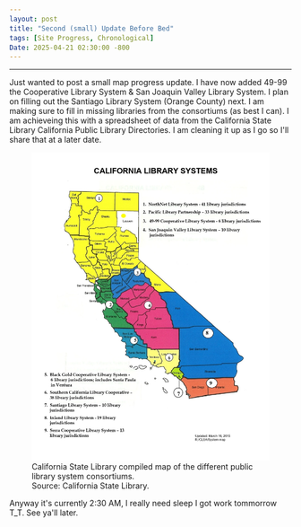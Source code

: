 ```yaml
---
layout: post
title: "Second (small) Update Before Bed"
tags: [Site Progress, Chronological]
Date: 2025-04-21 02:30:00 -800
---
```

---
Just wanted to post a small map progress update. I have now added 49-99 the Cooperative Library System & San Joaquin Valley Library System. I plan on filling out the Santiago 
Library System (Orange County) next. I am making sure to fill in missing libraries from the consortiums (as best I can). I am achieveing this with a spreadsheet of data from
the California State Library California Public Library Directories. I am cleaning it up as I go so I'll share that at a later date.

<div class=image-container">
  <figure>
    <img src="https://raw.githubusercontent.com/fiercefire/Blog-Assets/refs/heads/main/2025-04-21-Second-Small-Update-Before-Bed/2015-03-16-CLA-Library-Systems-Map.webp" alt="California State Library compiled map of the different public library system consortiums">
    <figcaption>California State Library compiled map of the different public library system consortiums.<br>Source: California State Library.</figcaption>
  </figure>
</div>

Anyway it's currently 2:30 AM, I really need sleep I got work tommorrow T_T. See ya'll later.

